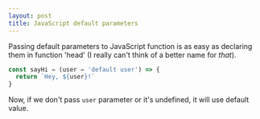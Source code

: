```yaml
---
layout: post
title: JavaScript default parameters
---
```


Passing default parameters to JavaScript function is as easy as declaring them in function 'head' (I really can't think of a better name for _that_).

```js
const sayHi = (user = 'default user') => {
  return `Hey, ${user}!`
}
```

Now, if we don't pass `user` parameter or it's undefined, it will use default value.

<!-- resources:
  - name: Default parameters MDN
    url: https://developer.mozilla.org/en-US/docs/Web/JavaScript/Reference/Functions/Default_parameters -->
